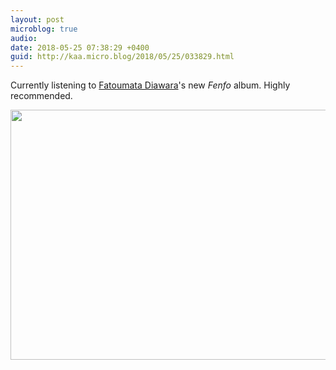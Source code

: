 ```yaml
---
layout: post
microblog: true
audio: 
date: 2018-05-25 07:38:29 +0400
guid: http://kaa.micro.blog/2018/05/25/033829.html
---
```

Currently listening to [Fatoumata Diawara](http://www.fatoumatadiawara.com)'s new _Fenfo_ album. Highly recommended.

<img src="https://www.kaa.bz/uploads/2018/c2e9cf7895.jpg" width="600" height="400" />
